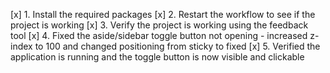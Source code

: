 [x] 1. Install the required packages
[x] 2. Restart the workflow to see if the project is working
[x] 3. Verify the project is working using the feedback tool
[x] 4. Fixed the aside/sidebar toggle button not opening - increased z-index to 100 and changed positioning from sticky to fixed
[x] 5. Verified the application is running and the toggle button is now visible and clickable